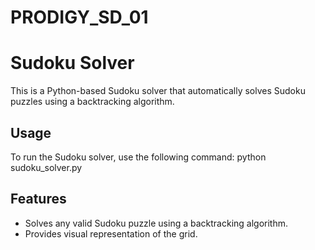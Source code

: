 # PRODIGY_SD_01
# Sudoku Solver
This is a Python-based Sudoku solver that automatically solves Sudoku puzzles using a backtracking algorithm.
## Usage
To run the Sudoku solver, use the following command:
python sudoku_solver.py
## Features
- Solves any valid Sudoku puzzle using a backtracking algorithm.
- Provides visual representation of the grid.
